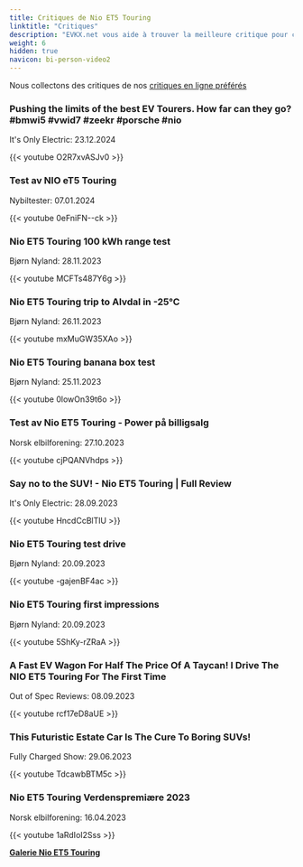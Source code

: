 ```yaml
---
title: Critiques de Nio ET5 Touring
linktitle: "Critiques"
description: "EVKX.net vous aide à trouver la meilleure critique pour ce modèle."
weight: 6
hidden: true
navicon: bi-person-video2
---
```

Nous collectons des critiques de nos [critiques en ligne préférés](../../../../../guides/evreviewers/)

<div class="container text-center shadow p-2 pe-4 mb-5 bg-body-tertiary rounded border">
<h3>Pushing the limits of the best EV Tourers. How far can they go? #bmwi5 #vwid7 #zeekr #porsche  #nio</h3>
<p>It's Only Electric: 23.12.2024</p>

{{< youtube O2R7xvASJv0 >}}

</div>
<div class="container text-center shadow p-2 pe-4 mb-5 bg-body-tertiary rounded border">
<h3>Test av NIO eT5 Touring</h3>
<p>Nybiltester: 07.01.2024</p>

{{< youtube 0eFniFN--ck >}}

</div>
<div class="container text-center shadow p-2 pe-4 mb-5 bg-body-tertiary rounded border">
<h3>Nio ET5 Touring 100 kWh range test</h3>
<p>Bjørn Nyland: 28.11.2023</p>

{{< youtube MCFTs487Y6g >}}

</div>
<div class="container text-center shadow p-2 pe-4 mb-5 bg-body-tertiary rounded border">
<h3>Nio ET5 Touring trip to Alvdal in -25°C</h3>
<p>Bjørn Nyland: 26.11.2023</p>

{{< youtube mxMuGW35XAo >}}

</div>
<div class="container text-center shadow p-2 pe-4 mb-5 bg-body-tertiary rounded border">
<h3>Nio ET5 Touring banana box test</h3>
<p>Bjørn Nyland: 25.11.2023</p>

{{< youtube 0lowOn39t6o >}}

</div>
<div class="container text-center shadow p-2 pe-4 mb-5 bg-body-tertiary rounded border">
<h3>Test av Nio ET5 Touring - Power på billigsalg</h3>
<p>Norsk elbilforening: 27.10.2023</p>

{{< youtube cjPQANVhdps >}}

</div>
<div class="container text-center shadow p-2 pe-4 mb-5 bg-body-tertiary rounded border">
<h3>Say no to the SUV! - Nio ET5 Touring | Full Review</h3>
<p>It's Only Electric: 28.09.2023</p>

{{< youtube HncdCcBlTlU >}}

</div>
<div class="container text-center shadow p-2 pe-4 mb-5 bg-body-tertiary rounded border">
<h3>Nio ET5 Touring test drive</h3>
<p>Bjørn Nyland: 20.09.2023</p>

{{< youtube -gajenBF4ac >}}

</div>
<div class="container text-center shadow p-2 pe-4 mb-5 bg-body-tertiary rounded border">
<h3>Nio ET5 Touring first impressions</h3>
<p>Bjørn Nyland: 20.09.2023</p>

{{< youtube 5ShKy-rZRaA >}}

</div>
<div class="container text-center shadow p-2 pe-4 mb-5 bg-body-tertiary rounded border">
<h3>A Fast EV Wagon For Half The Price Of A Taycan! I Drive The NIO ET5 Touring For The First Time</h3>
<p>Out of Spec Reviews: 08.09.2023</p>

{{< youtube rcf17eD8aUE >}}

</div>
<div class="container text-center shadow p-2 pe-4 mb-5 bg-body-tertiary rounded border">
<h3>This Futuristic Estate Car Is The Cure To Boring SUVs!</h3>
<p>Fully Charged Show: 29.06.2023</p>

{{< youtube TdcawbBTM5c >}}

</div>
<div class="container text-center shadow p-2 pe-4 mb-5 bg-body-tertiary rounded border">
<h3>Nio ET5 Touring Verdenspremiære 2023</h3>
<p>Norsk elbilforening: 16.04.2023</p>

{{< youtube 1aRdIoI2Sss >}}

</div>
<div class="mt-3 mb-3">
<a href="../gallery/" class="text-decoration-none text-black">
<strong><i class="bi-arrow-left"></i>Galerie  </strong>
</a>
<a href="../" class="text-decoration-none text-black float-end">
<strong>Nio ET5 Touring <i class="bi-arrow-right"></i></strong>
</a>
</div>
